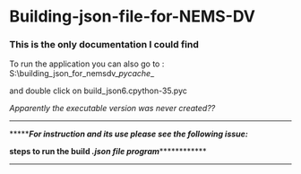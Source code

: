 # Building-json-file-for-NEMS-DV

### This is the only documentation I could find

To run the application you can also go to : S:\building_json_for_nemsdv\__pycache__

and double click on build_json6.cpython-35.pyc

*Apparently the executable version was never created??*


**************************************************************************
**********For instruction and its use please see the following issue:*****

**********steps to run the build *.json file program***********************  
***************************************************************************
